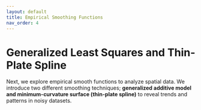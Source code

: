 ```yaml
---
layout: default
title: Empirical Smoothing Functions
nav_order: 4
---
```


# Generalized Least Squares and Thin-Plate Spline

Next, we explore empirical smooth functions to analyze spatial data. We introduce two different smoothing techniques; **generalized additive model and minimum-curvature surface (thin-plate spline)** to reveal trends and patterns in noisy datasets.
